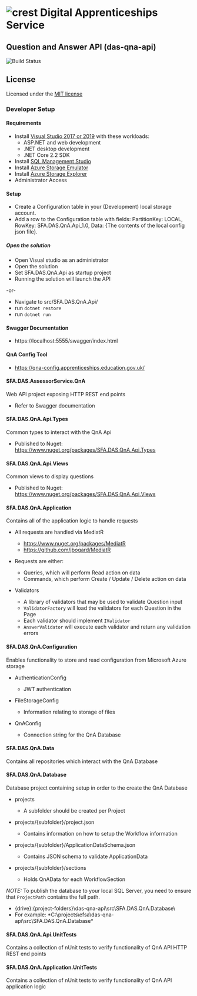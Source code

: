 # ![crest](https://assets.publishing.service.gov.uk/government/assets/crests/org_crest_27px-916806dcf065e7273830577de490d5c7c42f36ddec83e907efe62086785f24fb.png) Digital Apprenticeships Service

##  Question and Answer API (das-qna-api)
![Build Status](https://sfa-gov-uk.visualstudio.com/Digital%20Apprenticeship%20Service/_apis/build/status/Endpoint%20Assessment%20Organisation/das-qna-api)

## License
Licensed under the [MIT license](https://github.com/SkillsFundingAgency/das-assessor-service-external-apiclient/blob/master/LICENSE)

### Developer Setup

#### Requirements
- Install [Visual Studio 2017 or 2019](https://www.visualstudio.com/downloads) with these workloads:
    - ASP.NET and web development
    - .NET desktop development
	- .NET Core 2.2 SDK
- Install [SQL Management Studio](https://docs.microsoft.com/en-us/sql/ssms/download-sql-server-management-studio-ssms)
- Install [Azure Storage Emulator](https://go.microsoft.com/fwlink/?linkid=717179&clcid=0x409)
- Install [Azure Storage Explorer](http://storageexplorer.com/)
- Administrator Access

#### Setup
- Create a Configuration table in your (Development) local storage account.
- Add a row to the Configuration table with fields: PartitionKey: LOCAL, RowKey: SFA.DAS.QnA.Api_1.0, Data: {The contents of the local config json file}.

##### Open the solution
- Open Visual studio as an administrator
- Open the solution
- Set SFA.DAS.QnA.Api as startup project
- Running the solution will launch the API

-or-

- Navigate to src/SFA.DAS.QnA.Api/
- run `dotnet restore`
- run `dotnet run`

#### Swagger Documentation
- https://localhost:5555/swagger/index.html

#### QnA Config Tool
- https://qna-config.apprenticeships.education.gov.uk/

####  SFA.DAS.AssessorService.QnA
Web API project exposing HTTP REST end points
- Refer to Swagger documentation

#### SFA.DAS.QnA.Api.Types
Common types to interact with the QnA Api
- Published to Nuget: https://www.nuget.org/packages/SFA.DAS.QnA.Api.Types

#### SFA.DAS.QnA.Api.Views
Common views to display questions
- Published to Nuget: https://www.nuget.org/packages/SFA.DAS.QnA.Api.Views

#### SFA.DAS.QnA.Application
Contains all of the application logic to handle requests

- All requests are handled via MediatR
	- https://www.nuget.org/packages/MediatR
	- https://github.com/jbogard/MediatR

- Requests are either:
	- Queries, which will perform Read action on data
	- Commands, which perform Create / Update / Delete action on data
	
- Validators
	- A library of validators that may be used to validate Question input
	- `ValidatorFactory` will load the validators for each Question in the Page
	- Each validator should implement `IValidator`
	- `AnswerValidator` will execute each validator and return any validation errors

#### SFA.DAS.QnA.Configuration
Enables functionality to store and read configuration from Microsoft Azure storage

- AuthenticationConfig
	- JWT authentication
	
- FileStorageConfig
	- Information relating to storage of files
	
- QnAConfig
	- Connection string for the QnA Database

#### SFA.DAS.QnA.Data
Contains all repositories which interact with the QnA Database

#### SFA.DAS.QnA.Database
Database project containing setup in order to the create the QnA Database

- projects
	- A subfolder should be created per Project
	
- projects/{subfolder}/project.json
	- Contains information on how to setup the Workflow information
	
- projects/{subfolder}/ApplicationDataSchema.json
	- Contains JSON schema to validate ApplicationData
	
- projects/{subfolder}/sections
	- Holds QnAData for each WorkflowSection
	
_NOTE:_ To publish the database to your local SQL Server, you need to ensure that `ProjectPath` contains the full path.
- {drive}:\{project-folders}\das-qna-api\src\SFA.DAS.QnA.Database\
- For example: *C:\projects\efsa\das-qna-api\src\SFA.DAS.QnA.Database\*

#### SFA.DAS.QnA.Api.UnitTests
Contains a collection of nUnit tests to verify functionality of QnA API HTTP REST end points

#### SFA.DAS.QnA.Application.UnitTests
Contains a collection of nUnit tests to verify functionality of QnA API application logic

